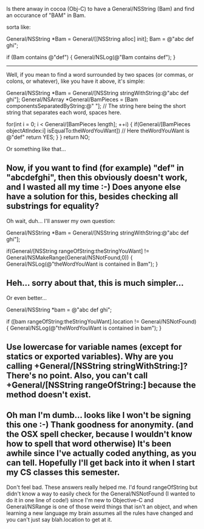 

Is there anway in cocoa (Obj-C) to have a General/NSString (Bam) and find an occurance of "BAM" in Bam.

sorta like:

    
General/NSString *Bam = General/[[NSString alloc] init];
Bam = @"abc def ghi";

if (Bam contains @"def") {
     General/NSLog(@"Bam contains def");
}


----
Well, if you mean to find a word surrounded by two spaces (or commas, or colons, or whatever), like you have it above, it's simple:

    
General/NSString *Bam = General/[NSString stringWithString:@"abc def ghi"];
General/NSArray *General/BamPieces = [Bam componentsSeparatedByString:@" "]; // The string here being the short string that separates each word, spaces here.

for(int i = 0; i < General/[BamPieces length]; ++i) {
	if(General/[BamPieces objectAtIndex:i] isEqualTo:theWordYouWant]) // Here theWordYouWant is @"def"
		return YES;	
	}
}
return NO;


Or something like that...

Now, if you want to find (for example) "def" in "abcdefghi", then this obviously doesn't work, and I wasted all my time :-) Does anyone else have a solution for this, besides checking all substrings for equality?
----

Oh wait, duh... I'll answer my own question:

    
General/NSString *Bam = General/[NSString stringWithString:@"abc def ghi"];

if(General/[NSString rangeOfString:theStringYouWant] != General/NSMakeRange(General/NSNotFound,0)) {	General/NSLog(@"theWordYouWant is contained in Bam");
}


Heh... sorry about that, this is much simpler...
----
Or even better...
    
General/NSString *bam = @"abc def ghi";

if ([bam rangeOfString:theStringYouWant].location != General/NSNotFound)
{
	General/NSLog(@"theWordYouWant is contained in bam");
}

Use lowercase for variable names (except for statics or exported variables). Why are you calling +General/[NSString stringWithString:]? There's no point. Also, you can't call +General/[NSString rangeOfString:] because the method doesn't exist.
----
Oh man I'm dumb... looks like I won't be signing this one :-) Thank goodness for anonymity. (and the OSX spell checker, because I wouldn't know how to spell that word otherwise) It's been awhile since I've actually coded anything, as you can tell. Hopefully I'll get back into it when I start my CS classes this semester.
----
Don't feel bad.   These answers really helped me.  I'd found rangeOfString but didn't know a way to easily check for the General/NSNotFound (I wanted to do it in one line of code!) since I'm new to Objective-C and General/NSRange is one of those weird things that isn't an object, and when learning a new language my brain assumes all the rules have changed and you can't just say blah.location to get at it.
